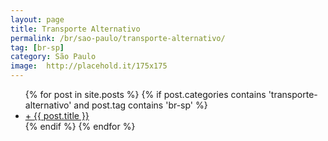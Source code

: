 ```yaml
---
layout: page
title: Transporte Alternativo
permalink: /br/sao-paulo/transporte-alternativo/
tag: [br-sp]
category: São Paulo
image:  http://placehold.it/175x175
---
```


<div class="home">
  <ul class="post-list">
  {% for post in site.posts %}
    {% if post.categories contains 'transporte-alternativo' and post.tag contains 'br-sp' %}
      <li><a class="post-link" href="{{ post.url | prepend: site.baseurl }}">+ {{ post.title }}</a></li>
    {% endif %}
  {% endfor %}
  </ul>
</div>